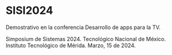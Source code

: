 # SISI2024

Demostrativo en la conferencia Desarrollo de apps para la TV. 
<p>Simposium de Sistemas 2024. Tecnológico Nacional de México.<br>
Instituto Tecnológico de Mérida. Marzo, 15 de 2024.</p>

